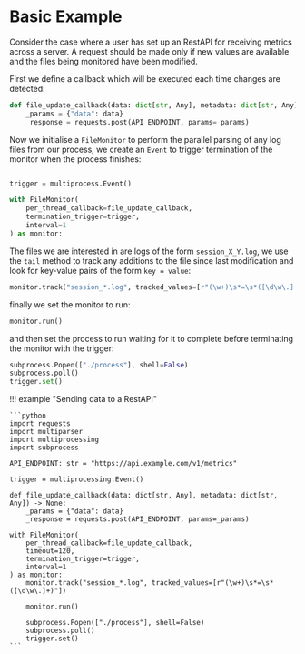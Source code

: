 # Basic Example

Consider the case where a user has set up an RestAPI for receiving metrics across a server. A request should be made only if new values are available and the files being monitored have been modified.

First we define a callback which will be executed each time changes are detected:

```python
def file_update_callback(data: dict[str, Any], metadata: dict[str, Any]) -> None:
    _params = {"data": data}
    _response = requests.post(API_ENDPOINT, params=_params)
```

Now we initialise a `FileMonitor` to perform the parallel parsing of any log files from our process, we create an `Event` to trigger termination of the monitor when the process finishes:

```python

trigger = multiprocess.Event()

with FileMonitor(
    per_thread_callback=file_update_callback,
    termination_trigger=trigger,
    interval=1
) as monitor:
```

The files we are interested in are logs of the form `session_X_Y.log`, we use the `tail` method to track any additions to the file since last modification and look for key-value pairs of the form `key = value`:

```python
monitor.track("session_*.log", tracked_values=[r"(\w+)\s*=\s*([\d\w\.]+)"])
```

finally we set the monitor to run:

```python
monitor.run()
```

and then set the process to run waiting for it to complete before terminating the monitor with the trigger:

```python
subprocess.Popen(["./process"], shell=False)
subprocess.poll()
trigger.set()
```

!!! example "Sending data to a RestAPI"

    ```python
    import requests
    import multiparser
    import multiprocessing
    import subprocess

    API_ENDPOINT: str = "https://api.example.com/v1/metrics"

    trigger = multiprocessing.Event()

    def file_update_callback(data: dict[str, Any], metadata: dict[str, Any]) -> None:
        _params = {"data": data}
        _response = requests.post(API_ENDPOINT, params=_params)

    with FileMonitor(
        per_thread_callback=file_update_callback,
        timeout=120,
        termination_trigger=trigger,
        interval=1
    ) as monitor:
        monitor.track("session_*.log", tracked_values=[r"(\w+)\s*=\s*([\d\w\.]+)"])

        monitor.run()

        subprocess.Popen(["./process"], shell=False)
        subprocess.poll()
        trigger.set()
    ```
